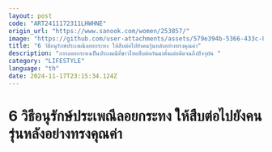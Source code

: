 ```yaml
---
layout: post
code: "ART2411172311LHWHNE"
origin_url: "https://www.sanook.com/women/253857/"
image: "https://github.com/user-attachments/assets/579e394b-5366-433c-8d4a-8afacf548b1b"
title: "6 วิธีอนุรักษ์ประเพณีลอยกระทง ให้สืบต่อไปยังคนรุ่นหลังอย่างทรงคุณค่า"
description: "การลอยกระทงเป็นประเพณีที่ชาวไทยสืบต่อกันมาตั้งแต่อดีตจนถึงปัจจุบัน "
category: "LIFESTYLE"
language: "th"
date: 2024-11-17T23:15:34.124Z
---
```


# 6 วิธีอนุรักษ์ประเพณีลอยกระทง ให้สืบต่อไปยังคนรุ่นหลังอย่างทรงคุณค่า